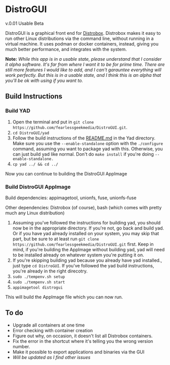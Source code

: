 # DistroGUI

v.0.01 Usable Beta

DistroGUI is a graphical front end for [Distrobox](https://github.com/89luca89/distrobox). Distrobox makes it easy to run other Linux distributions via the command line, without running in a virtual machine. It uses podman or docker containers, instead, giving you much better performance, and integrates with the system.

**Note:** *While this app is in a usable state, please understand that I consider it alpha software. It's far from where I want it to be for prime time. There are still more features I would like to add, and I can't garauntee everything will work perfectly. But this is in a usable state, and I think this is an alpha that you'll be ok with using if you want to.*

## Build Instructions

### Build YAD

1. Open the terminal and put in `git clone https://github.com/fearlessgeekmedia/DistroGUI.git`.
2. `cd DistroGUI/yad`
3. Follow the build instructions of the [README.md](./yad/README.md) in the Yad directory. Make sure you use the `--enable-standalone` option with the `./configure` command, assuming you want to package yad with this. Otherwise, you can just build yad like normal. Don't do `make install` if you're doing `--enable-standalone.`
4. `cp yad ../ && cd ../`

Now you can continue to building the DistroGUI AppImage

### Build DistroGUI AppImage

Build dependencies: appimagetool, unionfs, fuse, unionfs-fuse

Other dependencies: Distrobox (of course), bash (which comes with pretty much any Linux distribution)

1. Assuming you've followed the instructions for building yad, you should now be in the appropriate directory. If you're not, go back and build yad. Or if you have yad already installed on your system, you may skip that part, but be sure to at least run `git clone https://github.com/fearlessgeekmedia/DistroGUI.git` first. Keep in mind, if you're building the AppImage without building yad, yad will need to be installed already on whatever system you're putting it on.
2. If you're skipping building yad because you already have yad installed., just type `cd DistroGUI`. If you've followed the yad build instructions, you're already in the right direcotry.
3. `sudo ./tempenv.sh setup`
4. `sudo ./tempenv.sh start`
5. `appimagetool distrogui`

This will build the AppImage file which you can now run.

## To do

- Upgrade all containers at one time
- Error checking with container creation
- Figure out why, on occasion, it doesn't list all Distrobox containers.
- Fix the error in the shortcut where it's telling you the wrong version number. 
- Make it possible to export applications and binaries via the GUI
- *Will be updated as I find other issues*
